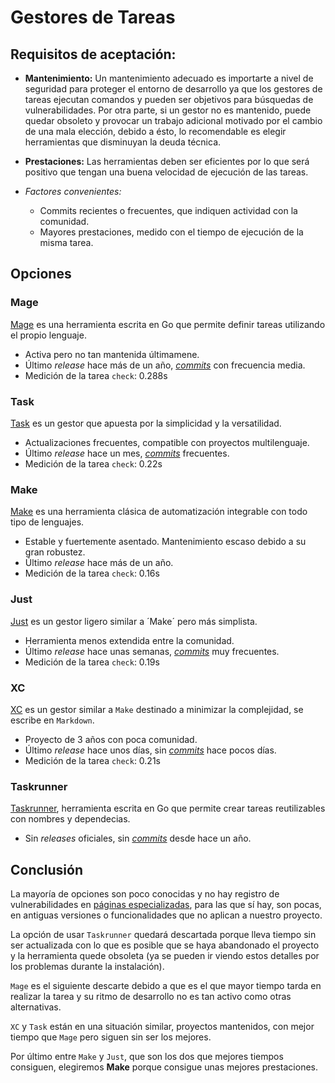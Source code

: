 # Gestores de Tareas
## Requisitos de aceptación:

- **Mantenimiento:** Un mantenimiento adecuado es importarte a nivel de seguridad para proteger el entorno de desarrollo ya que los gestores de tareas ejecutan comandos y pueden ser objetivos para búsquedas de vulnerabilidades. Por otra parte, si un gestor no es mantenido, puede quedar obsoleto y provocar un trabajo adicional motivado por el cambio de una mala elección, debido a ésto, lo recomendable es elegir herramientas que disminuyan la deuda técnica.
  
- **Prestaciones:** Las herramientas deben ser eficientes por lo que será positivo que tengan una buena velocidad de ejecución de las tareas.

- *Factores convenientes:*
    - Commits recientes o frecuentes, que indiquen actividad con la comunidad.
    - Mayores prestaciones, medido con el tiempo de ejecución de la misma tarea.

## Opciones
### Mage
[Mage](https://magefile.org/) es una herramienta escrita en Go que permite definir tareas utilizando el propio lenguaje.

- Activa pero no tan mantenida últimamene.
- Último *release* hace más de un año, [*commits*](https://github.com/magefile/mage/commits/master/) con frecuencia media.
- Medición de la tarea `check`: 0.288s

### Task
[Task](https://taskfile.dev/) es un gestor que apuesta por la simplicidad y la versatilidad.

- Actualizaciones frecuentes, compatible con proyectos multilenguaje.
- Último *release* hace un mes, [*commits*](https://github.com/go-task/task/commits/main/) frecuentes.
- Medición de la tarea `check`: 0.22s

### Make

[Make](https://www.gnu.org/software/make/) es una herramienta clásica de automatización integrable con todo tipo de lenguajes.

- Estable y fuertemente asentado. Mantenimiento escaso debido a su gran robustez.
- Último *release* hace más de un año.
- Medición de la tarea `check`: 0.16s

### Just
[Just](https://just.systems/) es un gestor ligero similar a ´Make´ pero más simplista.

- Herramienta menos extendida entre la comunidad.
- Último *release* hace unas semanas, [*commits*](https://github.com/casey/just/commits/master/) muy frecuentes.
- Medición de la tarea `check`: 0.19s

### XC

[XC](https://xcfile.dev/) es un gestor similar a `Make` destinado a minimizar la complejidad, se escribe en `Markdown`.

- Proyecto de 3 años con poca comunidad.
- Último *release* hace unos días, sin [*commits*](https://github.com/joerdav/xc/commits/main/) hace pocos días.
- Medición de la tarea `check`: 0.21s

### Taskrunner

[Taskrunner](https://github.com/samsarahq/taskrunner), herramienta escrita en Go que permite crear tareas reutilizables con nombres y dependecias.

- Sin *releases* oficiales, sin [*commits*](https://github.com/samsarahq/taskrunner/commits/master/) desde hace un año.

## Conclusión
La mayoría de opciones son poco conocidas y no hay registro de vulnerabilidades en [páginas especializadas](https://www.cvedetails.com/), para las que sí hay, son pocas, en antiguas versiones o funcionalidades que no aplican a nuestro proyecto.

La opción de usar `Taskrunner` quedará descartada porque lleva tiempo sin ser actualizada con lo que es posible que se haya abandonado el proyecto y la herramienta quede obsoleta (ya se pueden ir viendo estos detalles por los problemas durante la instalación).

`Mage` es el siguiente descarte debido a que es el que mayor tiempo tarda en realizar la tarea y su ritmo de desarrollo no es tan activo como otras alternativas.

`XC` y `Task` están en una situación similar, proyectos mantenidos, con mejor tiempo que `Mage` pero siguen sin ser los mejores.

Por último entre `Make` y `Just`, que son los dos que mejores tiempos consiguen, elegiremos **Make** porque consigue unas mejores prestaciones.
